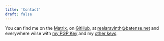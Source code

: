 ```yaml
---
title: 'Contact'
draft: false
---
```


You can find me on the [Matrix](https://matrix.to/#/@realaravinth:matrix.batsense.net),
on [GitHub](https://github.com/realaravinth), at
[realaravinth@batense.net](mailto:realaravinth@batsense.net) and
everywhere wilse with [my PGP Key](/aravinth.asc) and my [other keys](/keys).
